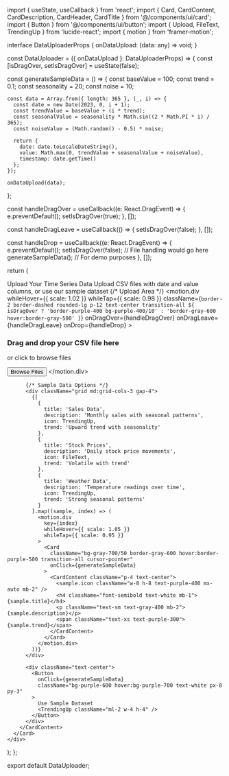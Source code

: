 
import { useState, useCallback } from 'react';
import { Card, CardContent, CardDescription, CardHeader, CardTitle } from '@/components/ui/card';
import { Button } from '@/components/ui/button';
import { Upload, FileText, TrendingUp } from 'lucide-react';
import { motion } from 'framer-motion';

interface DataUploaderProps {
  onDataUpload: (data: any) => void;
}

const DataUploader = ({ onDataUpload }: DataUploaderProps) => {
  const [isDragOver, setIsDragOver] = useState(false);

  const generateSampleData = () => {
    const baseValue = 100;
    const trend = 0.1;
    const seasonality = 20;
    const noise = 10;
    
    const data = Array.from({ length: 365 }, (_, i) => {
      const date = new Date(2023, 0, i + 1);
      const trendValue = baseValue + (i * trend);
      const seasonalValue = seasonality * Math.sin((2 * Math.PI * i) / 365);
      const noiseValue = (Math.random() - 0.5) * noise;
      
      return {
        date: date.toLocaleDateString(),
        value: Math.max(0, trendValue + seasonalValue + noiseValue),
        timestamp: date.getTime()
      };
    });
    
    onDataUpload(data);
  };

  const handleDragOver = useCallback((e: React.DragEvent) => {
    e.preventDefault();
    setIsDragOver(true);
  }, []);

  const handleDragLeave = useCallback(() => {
    setIsDragOver(false);
  }, []);

  const handleDrop = useCallback((e: React.DragEvent) => {
    e.preventDefault();
    setIsDragOver(false);
    // File handling would go here
    generateSampleData(); // For demo purposes
  }, []);

  return (
    <div className="max-w-4xl mx-auto space-y-6">
      <Card className="bg-gray-800/50 border-gray-700 backdrop-blur-sm">
        <CardHeader className="text-center">
          <CardTitle className="text-2xl text-white">Upload Your Time Series Data</CardTitle>
          <CardDescription className="text-gray-300">
            Upload CSV files with date and value columns, or use our sample dataset
          </CardDescription>
        </CardHeader>
        <CardContent className="space-y-6">
          {/* Upload Area */}
          <motion.div
            whileHover={{ scale: 1.02 }}
            whileTap={{ scale: 0.98 }}
            className={`border-2 border-dashed rounded-lg p-12 text-center transition-all ${
              isDragOver
                ? 'border-purple-400 bg-purple-400/10'
                : 'border-gray-600 hover:border-gray-500'
            }`}
            onDragOver={handleDragOver}
            onDragLeave={handleDragLeave}
            onDrop={handleDrop}
          >
            <Upload className="w-16 h-16 text-gray-400 mx-auto mb-4" />
            <h3 className="text-lg font-semibold text-white mb-2">
              Drag and drop your CSV file here
            </h3>
            <p className="text-gray-400 mb-4">
              or click to browse files
            </p>
            <Button variant="outline" className="border-gray-600 text-gray-300 hover:bg-gray-700">
              Browse Files
            </Button>
          </motion.div>

          {/* Sample Data Options */}
          <div className="grid md:grid-cols-3 gap-4">
            {[
              {
                title: 'Sales Data',
                description: 'Monthly sales with seasonal patterns',
                icon: TrendingUp,
                trend: 'Upward trend with seasonality'
              },
              {
                title: 'Stock Prices',
                description: 'Daily stock price movements',
                icon: FileText,
                trend: 'Volatile with trend'
              },
              {
                title: 'Weather Data',
                description: 'Temperature readings over time',
                icon: TrendingUp,
                trend: 'Strong seasonal patterns'
              }
            ].map((sample, index) => (
              <motion.div
                key={index}
                whileHover={{ scale: 1.05 }}
                whileTap={{ scale: 0.95 }}
              >
                <Card 
                  className="bg-gray-700/50 border-gray-600 hover:border-purple-500 transition-all cursor-pointer"
                  onClick={generateSampleData}
                >
                  <CardContent className="p-4 text-center">
                    <sample.icon className="w-8 h-8 text-purple-400 mx-auto mb-2" />
                    <h4 className="font-semibold text-white mb-1">{sample.title}</h4>
                    <p className="text-sm text-gray-400 mb-2">{sample.description}</p>
                    <span className="text-xs text-purple-300">{sample.trend}</span>
                  </CardContent>
                </Card>
              </motion.div>
            ))}
          </div>

          <div className="text-center">
            <Button
              onClick={generateSampleData}
              className="bg-purple-600 hover:bg-purple-700 text-white px-8 py-3"
            >
              Use Sample Dataset
              <TrendingUp className="ml-2 w-4 h-4" />
            </Button>
          </div>
        </CardContent>
      </Card>
    </div>
  );
};

export default DataUploader;

